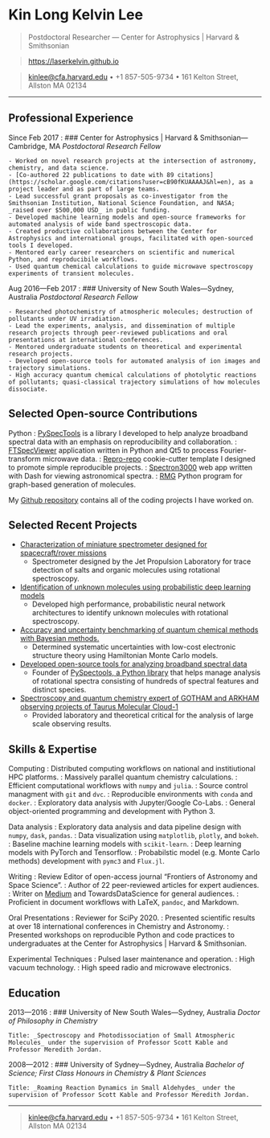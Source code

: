 Kin Long Kelvin Lee
=========================

> Postdoctoral Researcher &#8212; Center for Astrophysics | Harvard & Smithsonian

> https://laserkelvin.github.io

> <kinlee@cfa.harvard.edu> • +1 857-505-9734 • 161 Kelton Street, Allston MA 02134

----

Professional Experience
--------------------

Since Feb 2017
:   ### Center for Astrophysics | Harvard & Smithsonian&#8212;Cambridge, MA
    _Postdoctoral Research Fellow_

    - Worked on novel research projects at the intersection of astronomy, chemistry, and data science.
    - [Co-authored 22 publications to date with 89 citations](https://scholar.google.com/citations?user=cB90fKUAAAAJ&hl=en), as a project leader and as part of large teams.
    - Lead successful grant proposals as co-investigator from the Smithsonian Institution, National Science Foundation, and NASA; _raised over $500,000 USD_ in public funding.
    - Developed machine learning models and open-source frameworks for automated analysis of wide band spectroscopic data.
    - Created productive collaborations between the Center for Astrophysics and international groups, facilitated with open-sourced tools I developed.
    - Mentored early career researchers on scientific and numerical Python, and reproducibile workflows.
    - Used quantum chemical calculations to guide microwave spectroscopy experiments of transient molecules.

Aug 2016&#8212;Feb 2017
:   ### University of New South Wales&#8212;Sydney, Australia
    _Postdoctoral Research Fellow_

    - Researched photochemistry of atmospheric molecules; destruction of pollutants under UV irradiation.
    - Lead the experiments, analysis, and dissemination of multiple research projects through peer-reviewed publications and oral presentations at international conferences.
    - Mentored undergraduate students on theoretical and experimental research projects.
    - Developed open-source tools for automated analysis of ion images and trajectory simulations.
    - High accuracy quantum chemical calculations of photolytic reactions of pollutants; quasi-classical trajectory simulations of how molecules dissociate.


Selected Open-source Contributions
-------------------------

Python
:   [PySpecTools](https://laserkelvin.github.io/PySpecTools/) is a library I
    developed to help analyze broadband spectral data with an emphasis on
    reproducibility and collaboration.
:   [FTSpecViewer](https://github.com/laserkelvin/FTSpecViewer) application written in Python and Qt5 to process Fourier-transform microwave data.
:   [Repro-repo](https://github.com/laserkelvin/repro-repo) cookie-cutter template I designed to promote simple reproducible projects.
:   [Spectron3000](https://github.com/laserkelvin/Spectron3000) web app written with Dash for viewing astronomical spectra.
:   [RMG](https://github.com/laserkelvin/rmg) Python program for graph-based generation of molecules.

My [Github repository](https://github.com/laserkelvin) contains all of the coding projects I have worked on.

Selected Recent Projects
------------------------

- [Characterization of miniature spectrometer designed for spacecraft/rover missions](https://pubs.acs.org/doi/abs/10.1021/acs.jpca.9b10548)
  - Spectrometer designed by the Jet Propulsion Laboratory for trace detection of salts and organic molecules using rotational spectroscopy.
- [Identification of unknown molecules using probabilistic deep learning models](https://github.com/laserkelvin/rotconml)
  - Developed high performance, probabilistic neural network architectures to identify unknown molecules with rotational spectroscopy.
- [Accuracy and uncertainty benchmarking of quantum chemical methods with Bayesian methods.](https://pubs.acs.org/doi/10.1021/acs.jpca.9b09982)
  - Determined systematic uncertainties with low-cost electronic structure theory using Hamiltonian Monte Carlo models.
- [Developed open-source tools for analyzing broadband spectral data](https://pubs.acs.org/doi/abs/10.1021/acs.jpclett.9b00586)
  - Founder of [PySpectools, a Python library](https://laserkelvin.github.io/PySpecTools/) that helps manage analysis of rotational spectra consisting of hundreds of spectral features and distinct species.
- [Spectroscopy and quantum chemistry expert of GOTHAM and ARKHAM observing projects of Taurus Molecular Cloud-1](https://gotham.astrochem.net)
  - Provided laboratory and theoretical critical for the analysis of large scale observing results.

Skills & Expertise
------------------
Computing
:   Distributed computing workflows on national and institiutional HPC platforms.
:   Massively parallel quantum chemistry calculations.
:   Efficient computational workflows with `numpy` and `julia`.
:   Source control managment with `git` and `dvc`.
:   Reproducible environments with `conda` and `docker`.
:   Exploratory data analysis with Jupyter/Google Co-Labs.
:   General object-oriented programming and development with Python 3.

Data analysis
:   Exploratory data analysis and data pipeline design with `numpy`, `dask`, `pandas`.
:   Data visualization using `matplotlib`, `plotly`, and `bokeh`.
:   Baseline machine learning models with `scikit-learn`.
:   Deep learning models with PyTorch and Tensorflow.
:   Probabilstic model (e.g. Monte Carlo methods) development with `pymc3` and `Flux.jl`.

Writing
:   Review Editor of open-access journal “Frontiers of Astronomy and Space Science”.
:   Author of 22 peer-reviewed articles for expert audiences.
:   Writer on [Medium](https://medium.com/@kin.long.kelvin.lee) and TowardsDataScience for general audiences.
:   Proficient in document workflows with LaTeX, `pandoc`, and Markdown.

Oral Presentations
:   Reviewer for SciPy 2020.
:   Presented scientific results at over 18 international conferences in Chemistry and Astronomy.
:   Presented workshops on reproducible Python and code practices to undergraduates at the Center for Astrophysics | Harvard & Smithsonian.

Experimental Techniques
:   Pulsed laser maintenance and operation.
:   High vacuum technology.
:   High speed radio and microwave electronics.

Education
---------

2013&#8212;2016
:   ### University of New South Wales&#8212;Sydney, Australia
    _Doctor of Philosophy in Chemistry_

    Title: _Spectroscopy and Photodissociation of Small Atmospheric Molecules_ under the supervision of Professor Scott Kable and Professor Meredith Jordan.


2008&#8212;2012
:   ### University of Sydney&#8212;Sydney, Australia
    _Bachelor of Science; First Class Honours in Chemistry & Plant Sciences_

    Title: _Roaming Reaction Dynamics in Small Aldehydes_ under the supervision of Professor Scott Kable and Professor Meredith Jordan.

----

> <kinlee@cfa.harvard.edu> • +1 857-505-9734 • 161 Kelton Street, Allston MA 02134
